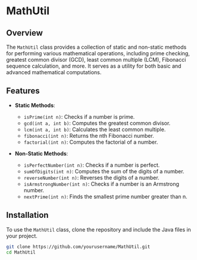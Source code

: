 # MathUtil

## Overview
The `MathUtil` class provides a collection of static and non-static methods for performing various mathematical operations, including prime checking, greatest common divisor (GCD), least common multiple (LCM), Fibonacci sequence calculation, and more. It serves as a utility for both basic and advanced mathematical computations.

## Features
- **Static Methods**:
  - `isPrime(int n)`: Checks if a number is prime.
  - `gcd(int a, int b)`: Computes the greatest common divisor.
  - `lcm(int a, int b)`: Calculates the least common multiple.
  - `fibonacci(int n)`: Returns the nth Fibonacci number.
  - `factorial(int n)`: Computes the factorial of a number.

- **Non-Static Methods**:
  - `isPerfectNumber(int n)`: Checks if a number is perfect.
  - `sumOfDigits(int n)`: Computes the sum of the digits of a number.
  - `reverseNumber(int n)`: Reverses the digits of a number.
  - `isArmstrongNumber(int n)`: Checks if a number is an Armstrong number.
  - `nextPrime(int n)`: Finds the smallest prime number greater than n.

## Installation
To use the `MathUtil` class, clone the repository and include the Java files in your project.

```bash
git clone https://github.com/yourusername/MathUtil.git
cd MathUtil

